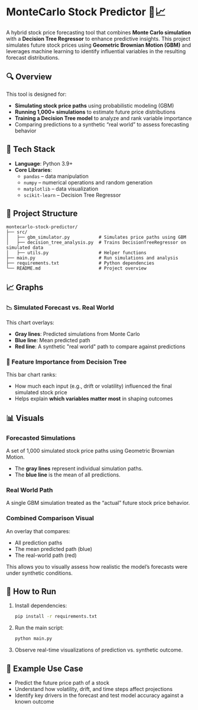 # MonteCarlo Stock Predictor 🧠📈

A hybrid stock price forecasting tool that combines **Monte Carlo simulation** with a **Decision Tree Regressor** to enhance predictive insights. This project simulates future stock prices using **Geometric Brownian Motion (GBM)** and leverages machine learning to identify influential variables in the resulting forecast distributions.

## 🔍 Overview

This tool is designed for:
- **Simulating stock price paths** using probabilistic modeling (GBM)
- **Running 1,000+ simulations** to estimate future price distributions
- **Training a Decision Tree model** to analyze and rank variable importance
- Comparing predictions to a synthetic “real world” to assess forecasting behavior

## 🧰 Tech Stack

- **Language**: Python 3.9+
- **Core Libraries**:
  - `pandas` – data manipulation
  - `numpy` – numerical operations and random generation
  - `matplotlib` – data visualization
  - `scikit-learn` – Decision Tree Regressor

## 📁 Project Structure

```
montecarlo-stock-predictor/
├── src/
│   ├── gbm_simulator.py           # Simulates price paths using GBM
│   ├── decision_tree_analysis.py  # Trains DecisionTreeRegressor on simulated data
│   ├── utils.py                   # Helper functions
├── main.py                        # Run simulations and analysis
├── requirements.txt               # Python dependencies
└── README.md                      # Project overview
```

## 📈 Graphs

### 📉 Simulated Forecast vs. Real World
This chart overlays:
- **Gray lines**: Predicted simulations from Monte Carlo
- **Blue line**: Mean predicted path
- **Red line**: A synthetic "real world" path to compare against predictions

### 🌲 Feature Importance from Decision Tree
This bar chart ranks:
- How much each input (e.g., drift or volatility) influenced the final simulated stock price
- Helps explain **which variables matter most** in shaping outcomes

## 📊 Visuals

### Forecasted Simulations
A set of 1,000 simulated stock price paths using Geometric Brownian Motion.
- The **gray lines** represent individual simulation paths.
- The **blue line** is the mean of all predictions.

### Real World Path
A single GBM simulation treated as the “actual” future stock price behavior.

### Combined Comparison Visual
An overlay that compares:
- All prediction paths
- The mean predicted path (blue)
- The real-world path (red)

This allows you to visually assess how realistic the model’s forecasts were under synthetic conditions.

## 🚀 How to Run

1. Install dependencies:
   ```bash
   pip install -r requirements.txt
   ```

2. Run the main script:
   ```bash
   python main.py
   ```

3. Observe real-time visualizations of prediction vs. synthetic outcome.

## 🧪 Example Use Case

- Predict the future price path of a stock
- Understand how volatility, drift, and time steps affect projections
- Identify key drivers in the forecast and test model accuracy against a known outcome